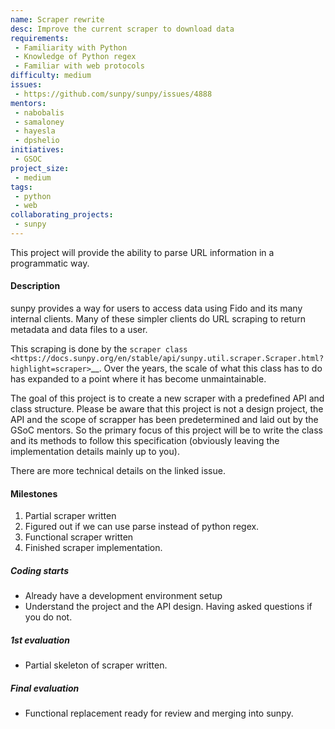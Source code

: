 ```yaml
---
name: Scraper rewrite
desc: Improve the current scraper to download data
requirements:
 - Familiarity with Python
 - Knowledge of Python regex
 - Familiar with web protocols
difficulty: medium
issues:
 - https://github.com/sunpy/sunpy/issues/4888
mentors:
 - nabobalis
 - samaloney
 - hayesla
 - dpshelio
initiatives:
 - GSOC
project_size:
 - medium
tags:
 - python
 - web
collaborating_projects:
 - sunpy
---
```


This project will provide the ability to parse URL information in a programmatic way.

#### Description

sunpy provides a way for users to access data using Fido and its many internal clients.
Many of these simpler clients do URL scraping to return metadata and data files to a user.

This scraping is done by the `scraper class <https://docs.sunpy.org/en/stable/api/sunpy.util.scraper.Scraper.html?highlight=scraper>`__.
Over the years, the scale of what this class has to do has expanded to a point where it has become unmaintainable.

The goal of this project is to create a new scraper with a predefined API and class structure.
Please be aware that this project is not a design project, the API and the scope of scrapper has been predetermined and laid out by the GSoC mentors.
So the primary focus of this project will be to write the class and its methods to follow this specification (obviously leaving the implementation details mainly up to you).

There are more technical details on the linked issue.

#### Milestones

1. Partial scraper written
2. Figured out if we can use parse instead of python regex.
3. Functional scraper written
4. Finished scraper implementation.

##### Coding starts

* Already have a development environment setup
* Understand the project and the API design. Having asked questions if you do not.

##### 1st evaluation

* Partial skeleton of scraper written.

##### Final evaluation

* Functional replacement ready for review and merging into sunpy.
